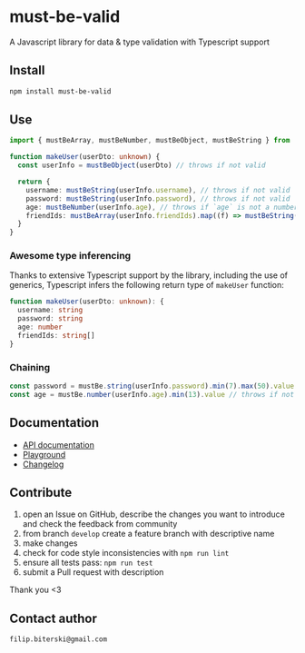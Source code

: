 # must-be-valid

A Javascript library for data & type validation with Typescript support

## Install

```sh
npm install must-be-valid
```

## Use

```ts
import { mustBeArray, mustBeNumber, mustBeObject, mustBeString } from 'must-be-valid'

function makeUser(userDto: unknown) {
  const userInfo = mustBeObject(userDto) // throws if not valid

  return {
    username: mustBeString(userInfo.username), // throws if not valid
    password: mustBeString(userInfo.password), // throws if not valid
    age: mustBeNumber(userInfo.age), // throws if `age` is not a number
    friendIds: mustBeArray(userInfo.friendIds).map((f) => mustBeString(f)), // throws if not valid
  }
}
```

### Awesome type inferencing

Thanks to extensive Typescript support by the library, including the use of generics, Typescript infers the following return type of `makeUser` function:

```ts
function makeUser(userDto: unknown): {
  username: string
  password: string
  age: number
  friendIds: string[]
}
```

### Chaining

```js
const password = mustBe.string(userInfo.password).min(7).max(50).value // throws if not valid
const age = mustBe.number(userInfo.age).min(13).value // throws if not valid
```

## Documentation

- [API documentation](API.md)
- [Playground](https://codesandbox.io/s/must-be-valid-example-sycyz8)
- [Changelog](changelog.md)

## Contribute

1. open an Issue on GitHub, describe the changes you want to introduce and check the feedback from community
1. from branch `develop` create a feature branch with descriptive name
1. make changes
1. check for code style inconsistencies with `npm run lint`
1. ensure all tests pass: `npm run test`
1. submit a Pull request with description

Thank you <3

## Contact author

`filip.biterski@gmail.com`
